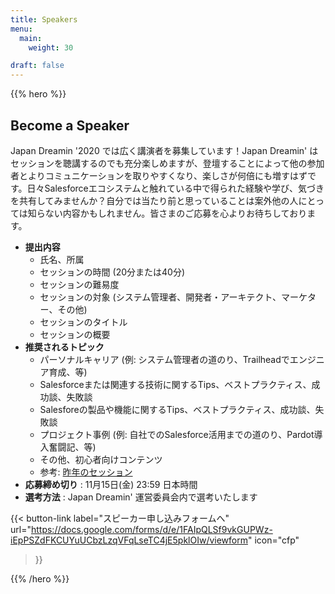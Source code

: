 ```yaml
---
title: Speakers
menu:
  main:
    weight: 30

draft: false
---
```

{{% hero %}}
## Become a Speaker

Japan Dreamin '2020 では広く講演者を募集しています！Japan Dreamin' はセッションを聴講するのでも充分楽しめますが、登壇することによって他の参加者とよりコミュニケーションを取りやすくなり、楽しさが何倍にも増すはずです。日々Salesforceエコシステムと触れている中で得られた経験や学び、気づきを共有してみませんか？自分では当たり前と思っていることは案外他の人にとっては知らない内容かもしれません。皆さまのご応募を心よりお待ちしております。

* **提出内容**
  * 氏名、所属
  * セッションの時間 (20分または40分)
  * セッションの難易度
  * セッションの対象 (システム管理者、開発者・アーキテクト、マーケター、その他)
  * セッションのタイトル
  * セッションの概要
* **推奨されるトピック**
  * パーソナルキャリア (例: システム管理者の道のり、Trailheadでエンジニア育成、等)
  * Salesforceまたは関連する技術に関するTips、ベストプラクティス、成功談、失敗談
  * Salesforeの製品や機能に関するTips、ベストプラクティス、成功談、失敗談
  * プロジェクト事例 (例: 自社でのSalesforce活用までの道のり、Pardot導入奮闘記、等)
  * その他、初心者向けコンテンツ
  * 参考: [昨年のセッション](https://connpass.com/event/109851/)
* **応募締め切り** : 11月15日(金) 23:59 日本時間
* **選考方法** : Japan Dreamin' 運営委員会内で選考いたします

{{< button-link label="スピーカー申し込みフォームへ"
                url="https://docs.google.com/forms/d/e/1FAIpQLSf9vkGUPWz-iEpPSZdFKCUYuUCbzLzqVFqLseTC4jE5pklOIw/viewform"
                icon="cfp"
>}} 

{{% /hero %}}
